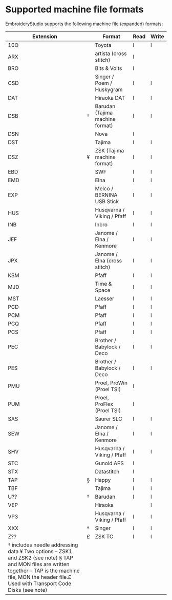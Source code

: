 # Supported machine file formats

EmbroideryStudio supports the following machine file (expanded) formats:

| Extension                                                                                                                                                                                                      |     | Format                          | Read | Write |
| -------------------------------------------------------------------------------------------------------------------------------------------------------------------------------------------------------------- | --- | ------------------------------- | ---- | ----- |
| 10O                                                                                                                                                                                                            |     | Toyota                          | l    | l     |
| ARX                                                                                                                                                                                                            |     | artista (cross stitch)          | l    |       |
| BRO                                                                                                                                                                                                            |     | Bits & Volts                    | l    |       |
| CSD                                                                                                                                                                                                            |     | Singer / Poem / Huskygram       | l    | l     |
| DAT                                                                                                                                                                                                            |     | Hiraoka DAT                     | l    | l     |
| DSB                                                                                                                                                                                                            | †   | Barudan (Tajima machine format) | l    | l     |
| DSN                                                                                                                                                                                                            |     | Nova                            | l    |       |
| DST                                                                                                                                                                                                            |     | Tajima                          | l    | l     |
| DSZ                                                                                                                                                                                                            | ¥   | ZSK (Tajima machine format)     | l    | l     |
| EBD                                                                                                                                                                                                            |     | SWF                             | l    | l     |
| EMD                                                                                                                                                                                                            |     | Elna                            | l    | l     |
| EXP                                                                                                                                                                                                            |     | Melco / BERNINA USB Stick       | l    | l     |
| HUS                                                                                                                                                                                                            |     | Husqvarna / Viking / Pfaff      | l    | l     |
| INB                                                                                                                                                                                                            |     | Inbro                           | l    | l     |
| JEF                                                                                                                                                                                                            |     | Janome / Elna / Kenmore         | l    | l     |
| JPX                                                                                                                                                                                                            |     | Janome / Elna (cross stitch)    | l    | l     |
| KSM                                                                                                                                                                                                            |     | Pfaff                           | l    | l     |
| MJD                                                                                                                                                                                                            |     | Time & Space                    | l    | l     |
| MST                                                                                                                                                                                                            |     | Laesser                         | l    | l     |
| PCD                                                                                                                                                                                                            |     | Pfaff                           | l    | l     |
| PCM                                                                                                                                                                                                            |     | Pfaff                           | l    | l     |
| PCQ                                                                                                                                                                                                            |     | Pfaff                           | l    | l     |
| PCS                                                                                                                                                                                                            |     | Pfaff                           | l    | l     |
| PEC                                                                                                                                                                                                            |     | Brother / Babylock / Deco       | l    | l     |
| PES                                                                                                                                                                                                            |     | Brother / Babylock / Deco       | l    | l     |
| PMU                                                                                                                                                                                                            |     | Proel, ProWin (Proel TSI)       | l    |       |
| PUM                                                                                                                                                                                                            |     | Proel, ProFlex (Proel TSI)      | l    |       |
| SAS                                                                                                                                                                                                            |     | Saurer SLC                      | l    | l     |
| SEW                                                                                                                                                                                                            |     | Janome / Elna / Kenmore         | l    | l     |
| SHV                                                                                                                                                                                                            |     | Husqvarna / Viking / Pfaff      | l    | l     |
| STC                                                                                                                                                                                                            |     | Gunold APS                      | l    |       |
| STX                                                                                                                                                                                                            |     | Datastitch                      | l    |       |
| TAP                                                                                                                                                                                                            | §   | Happy                           | l    | l     |
| TBF                                                                                                                                                                                                            |     | Tajima                          | l    | l     |
| U??                                                                                                                                                                                                            | †   | Barudan                         | l    | l     |
| VEP                                                                                                                                                                                                            |     | Hiraoka                         |      | l     |
| VP3                                                                                                                                                                                                            |     | Husqvarna / Viking / Pfaff      | l    | l     |
| XXX                                                                                                                                                                                                            | †   | Singer                          | l    | l     |
| Z??                                                                                                                                                                                                            | £   | ZSK TC                          | l    | l     |
| † includes needle addressing data ¥ Two options – ZSK1 and ZSK2 (see note) § TAP and MON files are written together – TAP is the machine file, MON the header file.£ Used with Transport Code Disks (see note) |     |                                 |      |       |
